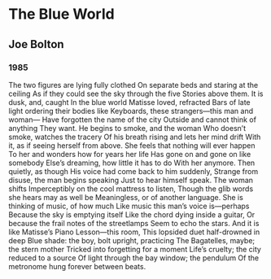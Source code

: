 # The Blue World
## Joe Bolton
### 1985

The two figures are lying fully clothed
On separate beds and staring at the ceiling
As if they could see the sky through the five
Stories above them. It is dusk, and, caught
In the blue world Matisse loved, refracted
Bars of late light ordering their bodies like
Keyboards, these strangers—this man and woman—
Have forgotten the name of the city
Outside and cannot think of anything
They want. He begins to smoke, and the woman
Who doesn’t smoke, watches the tracery
Of his breath rising and lets her mind drift
With it, as if seeing herself from above.
She feels that nothing will ever happen
To her and wonders how for years her life
Has gone on and gone on like somebody
Else’s dreaming, how little it has to do
With her anymore. Then quietly, as though
His voice had come back to him suddenly,
Strange from disuse, the man begins speaking
Just to hear himself speak. The woman shifts
Imperceptibly on the cool mattress to listen,
Though the glib words she hears may as well be
Meaningless, or of another language.
She is thinking of music, of how much
Like music this man’s voice is—perhaps
Because the sky is emptying itself
Like the chord dying inside a guitar,
Or because the frail notes of the streetlamps
Seem to echo the stars. And it is like
Matisse’s Piano Lesson—this room,
This lopsided duet half-drowned in deep
Blue shade: the boy, bolt upright, practicing
The Bagatelles, maybe; the stern mother
Tricked into forgetting for a moment
Life’s cruelty; the city reduced to a source
Of light through the bay window; the pendulum
Of the metronome hung forever between beats.
